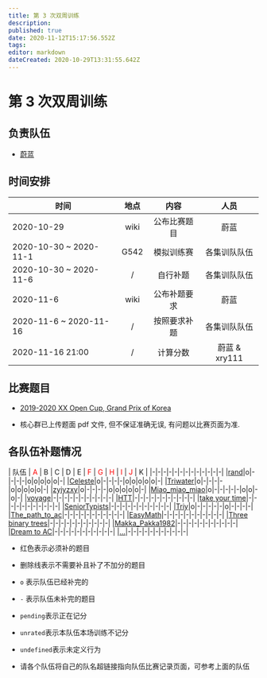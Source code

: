 ```yaml
---
title: 第 3 次双周训练
description: 
published: true
date: 2020-11-12T15:17:56.552Z
tags: 
editor: markdown
dateCreated: 2020-10-29T13:31:55.642Z
---
```


# 第 3 次双周训练

## 负责队伍

* [蔚蓝](/team/Celeste)

## 时间安排

| 时间 | 地点  | 内容 | 人员 |
|---|:-:|:-:|:-:|
| 2020-10-29 | wiki | 公布比赛题目 | 蔚蓝 |
| 2020-10-30 ~ 2020-11-1 | G542 | 模拟训练赛 | 各集训队队伍 |
| 2020-10-30 ~ 2020-11-6 | / | 自行补题 | 各集训队队伍 |
| 2020-11-6 | wiki | 公布补题要求 | 蔚蓝 |
| 2020-11-6 ~ 2020-11-16 | / | 按照要求补题 | 各集训队队伍 |
| 2020-11-16 21:00 | / | 计算分数 | 蔚蓝 & xry111 |

## 比赛题目

* [2019-2020 XX Open Cup, Grand Prix of Korea](https://codeforces.com/group/2l2uaz0vCx/contest/102391)

* 核心群已上传题面 pdf 文件, 但不保证准确无误, 有问题以比赛页面为准.

## 各队伍补题情况

| 队伍  | <font color="red">A</font> | B | C | D | E | <font color="red">F</font> | <font color="red">G</font> | <font color="red">H</font> | <font color="red">I</font> | <font color="red">J</font> | K |
|-|-|-|-|-|-|-|-|-|-|-|-|-|
|[rand](/team/rand/trainings/GYM-102391)|o|-|-|-|-|o|o|o|o|o|-|
|[Celeste](/team/Celeste/GYM-102391)|o|-|-|-|-|o|o|o|o|o|-|
|[Triwater](/team/Triwater/TrainingRecords/GrandPrixOfKorea)|o|-|-|-|-|o|o|o|o|o|-|
|[zyjyzxy](/team/)|o|-|-|-|-|o|o|o|o|o|-|
|[Miao_miao_miao](/team/Miao_miao_miao/双周训练3)|o|-|-|-|-|-|o|o|-|o|-|
|[voyage](/team/)|-|-|-|-|-|-|-|-|-|-|-|
|[HTT](/team/)|-|-|-|-|-|-|-|-|-|-|-|
|[take your time](/team/)|-|-|-|-|-|-|-|-|-|-|-|
|[SeniorTypists](/team/)|-|-|-|-|-|-|-|-|-|-|-|
|[Triy](//team/)|o|-|-|-|-|-|o|-|-|-|-|
|[The_path_to_ac](/team/)|-|-|-|-|-|-|-|-|-|-|-|
|[EasyMath](/team/)|-|-|-|-|-|-|-|-|-|-|-|
|[Three binary trees](/team/)|-|-|-|-|-|-|-|-|-|-|-|
|[Makka_Pakka1982](/team/)|-|-|-|-|-|-|-|-|-|-|-|
|[Dream to AC](/team/)|-|-|-|-|-|-|-|-|-|-|-|
|[...](/team/)|-|-|-|-|-|-|-|-|-|-|-|

* 红色表示必须补的题目
* 删除线表示不需要补且补了不加分的题目
* `o` 表示队伍已经补完的
* `-` 表示队伍未补完的题目
* `pending`表示正在记分
* `unrated`表示本队伍本场训练不记分
* `undefined`表示未定义行为

* 请各个队伍将自己的队名超链接指向队伍比赛记录页面，可参考上面的队伍
